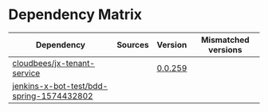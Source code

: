 # Dependency Matrix

Dependency | Sources | Version | Mismatched versions
---------- | ------- | ------- | -------------------
[cloudbees/jx-tenant-service](https://github.com/cloudbees/jx-tenant-service) |  | [0.0.259](https://github.com/cloudbees/jx-tenant-service/releases/tag/v0.0.259) | 
[jenkins-x-bot-test/bdd-spring-1574432802](https://github.com/jenkins-x-bot-test/bdd-spring-1574432802.git) |  | []() | 
